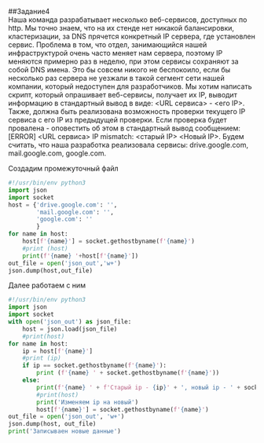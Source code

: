 ##Задание4  
Наша команда разрабатывает несколько веб-сервисов, доступных по http. Мы точно знаем, что на их стенде нет никакой балансировки, кластеризации, за DNS прячется конкретный IP сервера, где установлен сервис. Проблема в том, что отдел, занимающийся нашей инфраструктурой очень часто меняет нам сервера, поэтому IP меняются примерно раз в неделю, при этом сервисы сохраняют за собой DNS имена. Это бы совсем никого не беспокоило, если бы несколько раз сервера не уезжали в такой сегмент сети нашей компании, который недоступен для разработчиков. Мы хотим написать скрипт, который опрашивает веб-сервисы, получает их IP, выводит информацию в стандартный вывод в виде: <URL сервиса> - <его IP>. Также, должна быть реализована возможность проверки текущего IP сервиса c его IP из предыдущей проверки. Если проверка будет провалена - оповестить об этом в стандартный вывод сообщением: [ERROR] <URL сервиса> IP mismatch: <старый IP> <Новый IP>. Будем считать, что наша разработка реализовала сервисы: drive.google.com, mail.google.com, google.com.  

Создадим промежуточный файл
```python
#!/usr/bin/env python3                                        
import json                                                   
import socket                                                 
host = {'drive.google.com': '',                               
        'mail.google.com': '',                                
        'google.com': ''                                      
        }                                                     
for name in host:                                             
    host[f'{name}'] = socket.gethostbyname(f'{name}')         
    #print (host)                                             
    print(f'{name} '+host[f'{name}'])                         
out_file = open('json_out','w+')                              
json.dump(host,out_file)                                      
```
Далее работаем с ним  
```python
#!/usr/bin/env python3
import json
import socket
with open('json_out') as json_file:
    host = json.load(json_file)
    #print(host)
for name in host:
    ip = host[f'{name}']
    #print (ip)
    if ip == socket.gethostbyname(f'{name}'):
        print (f'{name} ' + socket.gethostbyname(f'{name}'))
    else:
        print(f'{name} ' + f'Старый ip - {ip}' + ', новый ip - ' + socket.gethostbyname(f'{name}'))
        #print(host)
        print('Изменяем ip на новый')
        host[f'{name}'] = socket.gethostbyname(f'{name}')
out_file = open('json_out', 'w+')
json.dump(host, out_file)
print('Записываен новые данные')
```
